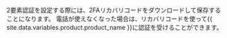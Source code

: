 2要素認証を設定する際には、2FAリカバリコードをダウンロードして保存することになります。 電話が使えなくなった場合は、リカバリコードを使って{{ site.data.variables.product.product_name }}に認証を受けることができます。

